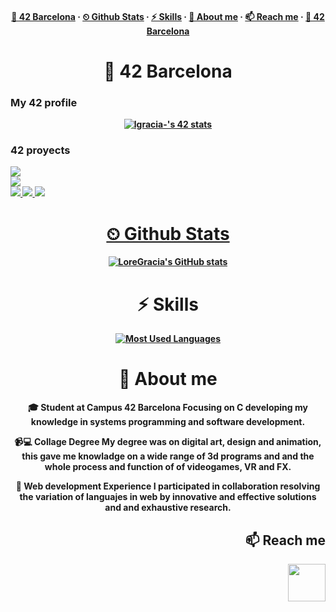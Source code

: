  <h4 align="center"> 
    <a href="-<h1>-🌱-42-Barcelona</h1>-">🌱 42 Barcelona</a>
    ·
      <a href="-<h1>-⏲-Github-Stats</h1>-">⏲ Github Stats</a>
    ·
      <a href="-<h1>⚡-Skills</h1>-">⚡ Skills</a>
    ·
      <a href="-<h1>-👀-About-me</h1>-">👀 About me</a>
    ·
      <a href="-<h2>-📫-Reach-me</h2>-">📫 Reach me</a>
    ·
      <a href="-<h1>-🌱-42-Barcelona</h1>-">🌱 42 Barcelona</a>

<div align="center">
    <h1>🌱 42 Barcelona</h1> 
  <h3 align="left">My 42 profile</h3>
           <a href="https://github.com/oakoudad/badge42"><img src="https://badge.mediaplus.ma/kettlebells/lgracia-" alt="lgracia-'s 42 stats" /></a>
  <h3 align="left">42 proyects</h3>
  
  <div align="left">
        <a href="https://github.com/LoreGracia/00-Reload"><img src="https://img.shields.io/badge/reload-100%25-lightgreen?style=for-the-badge&labelColor=black"><a href="https://shields.io"/>
  <div align="left">
        <a href="https://github.com/LoreGracia/01-Libft"><img src="https://img.shields.io/badge/libft-125%25-greenyellow?style=for-the-badge&labelColor=black"><a href="https://shields.io"/>
  <div align="left">
        <a href="https://github.com/LoreGracia/02-Printf"><img src="https://img.shields.io/badge/printf-100%25-lightgreen?style=for-the-badge&labelColor=black"><a href="https://shields.io"/>
        <a href="https://github.com/LoreGracia/02-Get-next-line"><img src="https://img.shields.io/badge/get_next_line-125%25-greenyellow?style=for-the-badge&labelColor=black"><a href="https://shields.io"/>
        <a href="https://github.com/LoreGracia/02-B2B"><img src="https://img.shields.io/badge/born_to_be_root-125%25-greenyellow?style=for-the-badge&labelColor=black"><a href="https://shields.io"/>
     
</div>
            
<div align="center">
     <h1>⏲ Github Stats</h1>
  
  [![LoreGracia's GitHub stats](https://github-readme-stats.vercel.app/api?username=LoreGracia&show_icons=true&theme=highcontrast)](https://github.com/anuraghazra/github-readme-stats) 
     
</div>
     
<div align="center">
    <h1>⚡ Skills</h1>
    
 [![Most Used Languages](https://github-readme-stats.vercel.app/api/top-langs/?username=LoreGracia&langs_count=5&hide=python,roff,javascript,html&layout=compact&theme=highcontrast)](https://github.com/anuraghazra/github-readme-stats)
    
<h1 align="center">👀 About me</h1>
  🎓 Student at Campus 42 Barcelona
Focusing on C developing my knowledge in systems programming and software development.

📹💻 Collage Degree 
My degree was on digital art, design and animation, this gave me knowladge on a wide range of 3d programs and and the whole process and function of of videogames, VR and FX.

🔧 Web development Experience
I participated in collaboration resolving the variation of languajes in web by innovative and effective solutions and and exhaustive research.

 <div align="right">
    <h2>📫 Reach me</h2>
   <a href="https://www.linkedin.com/in/lorena-gracia-001b01265"><img src="https://www.seoinnova.es/wp-content/uploads/2023/09/linkedin.png" width="60"/>



<!---
LoreGracia/LoreGracia is a ✨ special ✨ repository because its `README.md` (this file) appears on your GitHub profile.
You can click the Preview link to take a look at your changes.
--->
